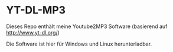 # YT-DL-MP3
Dieses Repo enthält meine Youtube2MP3 Software (basierend auf http://www.yt-dl.org/)

Die Software ist hier für Windows und Linux herunterladbar.
